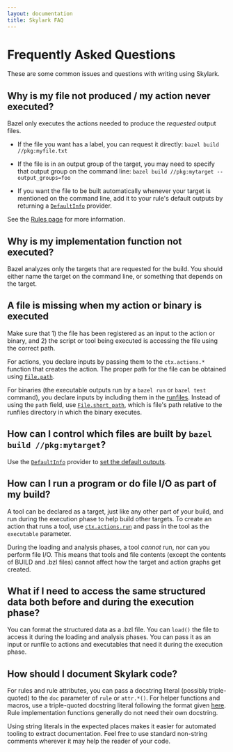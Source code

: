 ```yaml
---
layout: documentation
title: Skylark FAQ
---
```


# Frequently Asked Questions

These are some common issues and questions with writing using Skylark.

<!-- [TOC] -->


## Why is my file not produced / my action never executed?

Bazel only executes the actions needed to produce the *requested* output files.

* If the file you want has a label, you can request it directly:
  `bazel build //pkg:myfile.txt`

* If the file is in an output group of the target, you may need to specify that
  output group on the command line:
  `bazel build //pkg:mytarget --output_groups=foo`

* If you want the file to be built automatically whenever your target is
  mentioned on the command line, add it to your rule's default outputs by
  returning a [`DefaultInfo`](lib/globals.html#DefaultInfo) provider.

See the [Rules page](rules.md#requesting-output-files) for more information.

## Why is my implementation function not executed?

Bazel analyzes only the targets that are requested for the build. You should
either name the target on the command line, or something that depends on the
target.

## A file is missing when my action or binary is executed

Make sure that 1) the file has been registered as an input to the action or
binary, and 2) the script or tool being executed is accessing the file using the
correct path.

For actions, you declare inputs by passing them to the `ctx.actions.*` function
that creates the action. The proper path for the file can be obtained using
[`File.path`](lib/File.html#path).

For binaries (the executable outputs run by a `bazel run` or `bazel test`
command), you declare inputs by including them in the
[runfiles](rules.md#runfiles). Instead of using the `path` field, use
[`File.short_path`](lib/File.html#short_path), which is file's path relative to
the runfiles directory in which the binary executes.

## How can I control which files are built by `bazel build //pkg:mytarget`?

Use the [`DefaultInfo`](lib/globals.html#DefaultInfo) provider to
[set the default outputs](rules.md#requesting-output-files).

## How can I run a program or do file I/O as part of my build?

A tool can be declared as a target, just like any other part of your build, and
run during the execution phase to help build other targets. To create an action
that runs a tool, use [`ctx.actions.run`](lib/actions.html#run) and pass in the
tool as the `executable` parameter.

During the loading and analysis phases, a tool *cannot* run, nor can you perform
file I/O. This means that tools and file contents (except the contents of BUILD
and .bzl files) cannot affect how the target and action graphs get created.

## What if I need to access the same structured data both before and during the execution phase?

You can format the structured data as a .bzl file. You can `load()` the file to
access it during the loading and analysis phases. You can pass it as an input or
runfile to actions and executables that need it during the execution phase.

## How should I document Skylark code?

For rules and rule attributes, you can pass a docstring literal (possibly
triple-quoted) to the `doc` parameter of `rule` or `attr.*()`. For helper
functions and macros, use a triple-quoted docstring literal following the format
given [here](skylint.md#docstings). Rule implementation functions generally do
not need their own docstring.

Using string literals in the expected places makes it easier for automated
tooling to extract documentation. Feel free to use standard non-string comments
wherever it may help the reader of your code.
